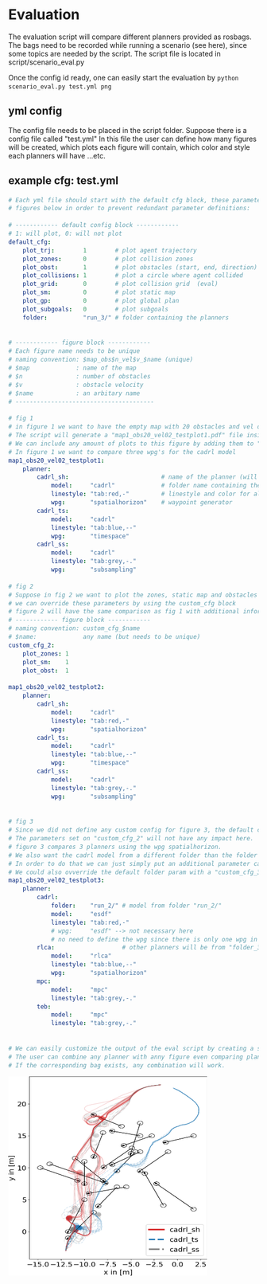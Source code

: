# Evaluation

The evaluation script will compare different planners provided as rosbags. The bags need to be recorded while running a scenario (see here), since some topics are needed by the script. The script file is located in script/scenario_eval.py

Once the config id ready, one can easily start the evaluation by ```python scenario_eval.py test.yml png``` 


## yml config

The config file needs to be placed in the script folder. Suppose there is a config file called "test.yml"
In this file the user can define how many figures will be created, which plots each figure will contain, which color and style each planners will have ...etc.

## example cfg: test.yml

```yml
# Each yml file should start with the default cfg block, these parameters will apply to all
# figures below in order to prevent redundant parameter definitions:

# ------------ default config block ------------
# 1: will plot, 0: will not plot
default_cfg:
    plot_trj:        1        # plot agent trajectory
    plot_zones:      0        # plot collision zones
    plot_obst:       1        # plot obstacles (start, end, direction)
    plot_collisions: 1        # plot a circle where agent collided
    plot_grid:       0        # plot collision grid  (eval)
    plot_sm:         0        # plot static map
    plot_gp:         0        # plot global plan
    plot_subgoals:   0        # plot subgoals
    folder:          "run_3/" # folder containing the planners


# ------------ figure block ------------
# Each figure name needs to be unique
# naming convention: $map_obs$n_vel$v_$name (unique)
# $map             : name of the map 
# $n               : number of obstacles
# $v               : obstacle velocity
# $name            : an arbitary name
# ---------------------------------------

# fig 1
# in figure 1 we want to have the empty map with 20 obstacles and vel of 0.2
# The script will generate a "map1_obs20_vel02_testplot1.pdf" file inside plots/
# We can include any amount of plots to this figure by adding them to "planner"
# In figure 1 we want to compare three wpg's for the cadrl model
map1_obs20_vel02_testplot1:            
    planner:                                
        cadrl_sh:                          # name of the planner (will be used in plot legend)
            model:     "cadrl"             # folder name containing the bags for desired model
            linestyle: "tab:red,-"         # linestyle and color for all plots related to this planner
            wpg:       "spatialhorizon"    # waypoint generator
        cadrl_ts:
            model:     "cadrl"
            linestyle: "tab:blue,--"
            wpg:       "timespace"
        cadrl_ss:
            model:     "cadrl"
            linestyle: "tab:grey,-."
            wpg:       "subsampling"

# fig 2
# Suppose in fig 2 we want to plot the zones, static map and obstacles
# we can override these parameters by using the custom_cfg block
# figure 2 will have the same comparison as fig 1 with additional information
# ------------ figure block ------------
# naming convention: custom_cfg_$name
# $name:             any name (but needs to be unique)
custom_cfg_2: 
    plot_zones: 1 
    plot_sm:    1
    plot_obst:  1

map1_obs20_vel02_testplot2:
    planner:
        cadrl_sh:
            model:     "cadrl"
            linestyle: "tab:red,-"
            wpg:       "spatialhorizon"
        cadrl_ts:
            model:     "cadrl"
            linestyle: "tab:blue,--"
            wpg:       "timespace"
        cadrl_ss:
            model:     "cadrl"
            linestyle: "tab:grey,-."
            wpg:       "subsampling"


# fig 3
# Since we did not define any custom config for figure 3, the default config will be used.
# The parameters set on "custom_cfg_2" will not have any impact here.
# figure 3 compares 3 planners using the wpg spatialhorizon. 
# We also want the cadrl model from a different folder than the folder defined in the default cfg:
# In order to do that we can just simply put an additional parameter called "folder"
# We could also ovverride the default folder param with a "custom_cfg_3", but this would apply to all planners !
map1_obs20_vel02_testplot3:
    planner:
        cadrl:
            folder:    "run_2/" # model from folder "run_2/"  
            model:     "esdf"
            linestyle: "tab:red,-"
            # wpg:     "esdf" --> not necessary here
            # no need to define the wpg since there is only one wpg in run_2/esdf  
        rlca:                   # other planners will be from "folder_3/" (see default config)
            model:     "rlca"
            linestyle: "tab:blue,--"
            wpg:       "spatialhorizon"
        mpc:
            model:     "mpc"
            linestyle: "tab:grey,-."
        teb:
            model:     "mpc"
            linestyle: "tab:grey,-."


# We can easily customize the output of the eval script by creating a similar yml config. 
# The user can combine any planner with anny figure even comparing planners from different runs.
# If the corresponding bag exists, any combination will work.
```
<img width="400" height="400" src="/arena_navigation/arena_local_planner/evaluation/plots/test_plots/map1_obs20_vel02_testplot1.png">